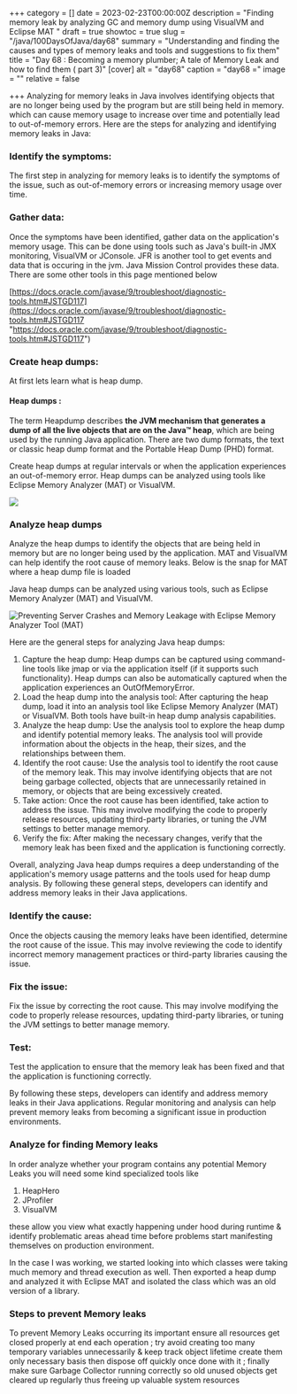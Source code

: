 +++
category = []
date = 2023-02-23T00:00:00Z
description = "Finding memory leak by analyzing GC and memory dump using VisualVM and Eclipse MAT "
draft = true
showtoc = true
slug = "/java/100DaysOfJava/day68"
summary = "Understanding and finding the causes and types of memory leaks and tools and suggestions to fix them"
title = "Day 68 : Becoming a memory plumber; A tale of Memory Leak and how to find them ( part 3)"
[cover]
alt = "day68"
caption = "day68 ="
image = ""
relative = false

+++
Analyzing for memory leaks in Java involves identifying objects that are no longer being used by the program but are still being held in memory. which can cause memory usage to increase over time and potentially lead to out-of-memory errors. Here are the steps for analyzing and identifying memory leaks in Java:

### Identify the symptoms:

The first step in analyzing for memory leaks is to identify the symptoms of the issue, such as out-of-memory errors or increasing memory usage over time.

### Gather data:

Once the symptoms have been identified, gather data on the application's memory usage. This can be done using tools such as Java's built-in JMX monitoring, VisualVM or JConsole. JFR is another tool to get events and data that is occuring in the jvm. Java Mission Control provides these data. There are some other tools in this page mentioned below

[https://docs.oracle.com/javase/9/troubleshoot/diagnostic-tools.htm#JSTGD117](https://docs.oracle.com/javase/9/troubleshoot/diagnostic-tools.htm#JSTGD117 "https://docs.oracle.com/javase/9/troubleshoot/diagnostic-tools.htm#JSTGD117")

### Create heap dumps:

At first lets learn what is heap dump.

#### Heap dumps :

The term Heapdump describes **the JVM mechanism that generates a dump of all the live objects that are on the Java™ heap**, which are being used by the running Java application. There are two dump formats, the text or classic heap dump format and the Portable Heap Dump (PHD) format.

Create heap dumps at regular intervals or when the application experiences an out-of-memory error. Heap dumps can be analyzed using tools like Eclipse Memory Analyzer (MAT) or VisualVM.

![](https://res.cloudinary.com/dlsxyts6o/image/upload/v1679904629/images-from-blog/Screenshot_2023-03-20_232646_hztwtf.png)

### Analyze heap dumps

Analyze the heap dumps to identify the objects that are being held in memory but are no longer being used by the application. MAT and VisualVM can help identify the root cause of memory leaks. Below is the snap for MAT where a heap dump file is loaded

Java heap dumps can be analyzed using various tools, such as Eclipse Memory Analyzer (MAT) and VisualVM.

![Preventing Server Crashes and Memory Leakage with Eclipse Memory Analyzer  Tool (MAT)](https://www.einfochips.com/blog/wp-content/uploads/2016/06/figure3.png)

Here are the general steps for analyzing Java heap dumps:

1. Capture the heap dump: Heap dumps can be captured using command-line tools like jmap or via the application itself (if it supports such functionality). Heap dumps can also be automatically captured when the application experiences an OutOfMemoryError.
2. Load the heap dump into the analysis tool: After capturing the heap dump, load it into an analysis tool like Eclipse Memory Analyzer (MAT) or VisualVM. Both tools have built-in heap dump analysis capabilities.
3. Analyze the heap dump: Use the analysis tool to explore the heap dump and identify potential memory leaks. The analysis tool will provide information about the objects in the heap, their sizes, and the relationships between them.
4. Identify the root cause: Use the analysis tool to identify the root cause of the memory leak. This may involve identifying objects that are not being garbage collected, objects that are unnecessarily retained in memory, or objects that are being excessively created.
5. Take action: Once the root cause has been identified, take action to address the issue. This may involve modifying the code to properly release resources, updating third-party libraries, or tuning the JVM settings to better manage memory.
6. Verify the fix: After making the necessary changes, verify that the memory leak has been fixed and the application is functioning correctly.

Overall, analyzing Java heap dumps requires a deep understanding of the application's memory usage patterns and the tools used for heap dump analysis. By following these general steps, developers can identify and address memory leaks in their Java applications.

### Identify the cause:

Once the objects causing the memory leaks have been identified, determine the root cause of the issue. This may involve reviewing the code to identify incorrect memory management practices or third-party libraries causing the issue.

### Fix the issue:

Fix the issue by correcting the root cause. This may involve modifying the code to properly release resources, updating third-party libraries, or tuning the JVM settings to better manage memory.

### Test:

Test the application to ensure that the memory leak has been fixed and that the application is functioning correctly.

By following these steps, developers can identify and address memory leaks in their Java applications. Regular monitoring and analysis can help prevent memory leaks from becoming a significant issue in production environments.

### Analyze for finding Memory leaks

In order analyze whether your program contains any potential Memory Leaks you will need some kind specialized tools like

1. HeapHero
2. JProfiler
3. VisualVM

these allow you view what exactly happening under hood during runtime & identify problematic areas ahead time before problems start manifesting themselves on production environment.

In the case I was working, we started looking into which classes were taking much memory and thread execution as well. Then exported a heap dump and analyzed it with Eclipse MAT and isolated the class which was an old version of a library.

### Steps to prevent Memory leaks

To prevent Memory Leaks occurring its important ensure all resources get closed properly at end each operation ; try avoid creating too many temporary variables unnecessarily & keep track object lifetime create them only necessary basis then dispose off quickly once done with it ; finally make sure Garbage Collector running correctly so old unused objects get cleared up regularly thus freeing up valuable system resources